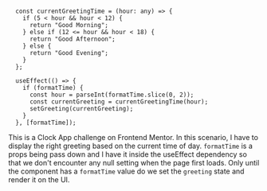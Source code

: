 ```...javascript

  const currentGreetingTime = (hour: any) => {
    if (5 < hour && hour < 12) {
      return "Good Morning";
    } else if (12 <= hour && hour < 18) {
      return "Good Afternoon";
    } else {
      return "Good Evening";
    }
  };

  useEffect(() => {
    if (formatTime) {
      const hour = parseInt(formatTime.slice(0, 2));
      const currentGreeting = currentGreetingTime(hour);
      setGreeting(currentGreeting);
    }
  }, [formatTime]);

```
This is a Clock App challenge on Frontend Mentor. In this scenario, I have to display the right greeting based on the current time of day. `formatTime` is a props being pass down and I have it inside the useEffect dependency so that we don't encounter any null setting when the page first loads. Only until the component has a `formatTime` value do we set the  `greeting` state and render it on the UI.
